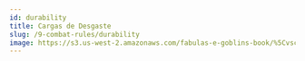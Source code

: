 ```yaml
---
id: durability
title: Cargas de Desgaste
slug: /9-combat-rules/durability
image: https://s3.us-west-2.amazonaws.com/fabulas-e-goblins-book/%5Cvscode%5Cb805db32-47c6-4507-9a70-ee3d294a7286.jpg
---
```

